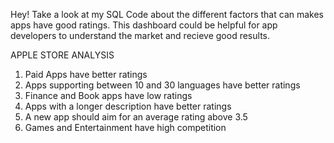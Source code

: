 Hey!
Take a look at my SQL Code about the different factors that can makes apps have good ratings. 
This dashboard could be helpful for app developers to understand the market and recieve good results.

APPLE STORE ANALYSIS

1. Paid Apps have better ratings
2. Apps supporting between 10 and 30 languages have better ratings
3. Finance and Book apps have low ratings
4. Apps with a longer description have better ratings
5. A new app should aim for an average rating above 3.5
6. Games and Entertainment have high competition
